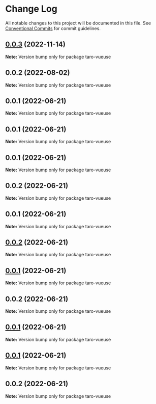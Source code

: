 # Change Log

All notable changes to this project will be documented in this file.
See [Conventional Commits](https://conventionalcommits.org) for commit guidelines.

## [0.0.3](https://github.com/zj-wukewei/taro-vueuse/compare/taro-vueuse-v0.0.2...taro-vueuse-v0.0.3) (2022-11-14)

**Note:** Version bump only for package taro-vueuse





## 0.0.2 (2022-08-02)

**Note:** Version bump only for package taro-vueuse





## 0.0.1 (2022-06-21)

**Note:** Version bump only for package taro-vueuse





## 0.0.1 (2022-06-21)

**Note:** Version bump only for package taro-vueuse





## 0.0.1 (2022-06-21)

**Note:** Version bump only for package taro-vueuse





## 0.0.2 (2022-06-21)

**Note:** Version bump only for package taro-vueuse





## 0.0.1 (2022-06-21)

**Note:** Version bump only for package taro-vueuse





## [0.0.2](https://github.com/zj-wukewei/taro-vueuse/compare/taro-vueuse0.0.2...taro-vueuse0.0.2) (2022-06-21)

**Note:** Version bump only for package taro-vueuse





## [0.0.1](https://github.com/zj-wukewei/taro-vueuse/compare/taro-vueuse0.0.2...taro-vueuse0.0.1) (2022-06-21)

**Note:** Version bump only for package taro-vueuse





## 0.0.2 (2022-06-21)

**Note:** Version bump only for package taro-vueuse





## [0.0.1](https://github.com/zj-wukewei/taro-vueuse/compare/taro-vueuse0.0.1...taro-vueuse0.0.1) (2022-06-21)

**Note:** Version bump only for package taro-vueuse





## [0.0.1](https://github.com/zj-wukewei/taro-vueuse/compare/taro-vueuse0.0.2...taro-vueuse0.0.1) (2022-06-21)

**Note:** Version bump only for package taro-vueuse





## 0.0.2 (2022-06-21)

**Note:** Version bump only for package taro-vueuse
